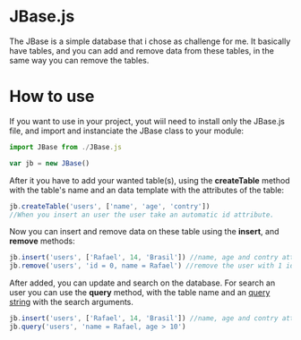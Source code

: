 # JBase.js 
The JBase is a simple database that i chose as challenge for me. 
It basically have tables, and you can add and remove data from these tables, in the same way you can remove the tables.

# How to use
If you want to use in your project, yout wiil need to install only the JBase.js file, and import and instanciate the JBase class to your module:

```javascript
import JBase from ./JBase.js

var jb = new JBase()
```

After it you have to add your wanted table(s), using the **createTable** method with the table's name and an data template with the attributes of the table:

```javascript
jb.createTable('users', ['name', 'age', 'contry'])
//When you insert an user the user take an automatic id attribute.
```

Now you can insert and remove data on these table using the **insert**, and **remove** methods:

```javascript
jb.insert('users', ['Rafael', 14, 'Brasil']) //name, age and contry attributes of the new user
jb.remove('users', 'id = 0, name = Rafael') //remove the user with 1 id and with Rafael name, using an query string
```

After added, you can update and search on the database.
For search an user you can use the **query** method, with the table name and an [query string](#query-string) with the search arguments.

```javascript
jb.insert('users', ['Rafael', 14, 'Brasil']) //name, age and contry attributes of the new user
jb.query('users', 'name = Rafael, age > 10')
```
